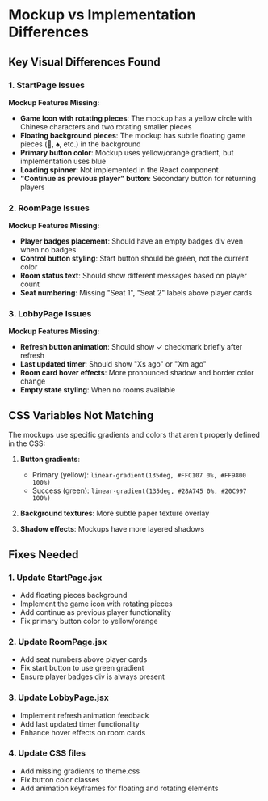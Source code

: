 # Mockup vs Implementation Differences

## Key Visual Differences Found

### 1. StartPage Issues

**Mockup Features Missing:**
- **Game Icon with rotating pieces**: The mockup has a yellow circle with Chinese characters and two rotating smaller pieces
- **Floating background pieces**: The mockup has subtle floating game pieces (🎲, ♠️, etc.) in the background
- **Primary button color**: Mockup uses yellow/orange gradient, but implementation uses blue
- **Loading spinner**: Not implemented in the React component
- **"Continue as previous player" button**: Secondary button for returning players

### 2. RoomPage Issues

**Mockup Features Missing:**
- **Player badges placement**: Should have an empty badges div even when no badges
- **Control button styling**: Start button should be green, not the current color
- **Room status text**: Should show different messages based on player count
- **Seat numbering**: Missing "Seat 1", "Seat 2" labels above player cards

### 3. LobbyPage Issues

**Mockup Features Missing:**
- **Refresh button animation**: Should show ✓ checkmark briefly after refresh
- **Last updated timer**: Should show "Xs ago" or "Xm ago"
- **Room card hover effects**: More pronounced shadow and border color change
- **Empty state styling**: When no rooms available

## CSS Variables Not Matching

The mockups use specific gradients and colors that aren't properly defined in the CSS:

1. **Button gradients**: 
   - Primary (yellow): `linear-gradient(135deg, #FFC107 0%, #FF9800 100%)`
   - Success (green): `linear-gradient(135deg, #28A745 0%, #20C997 100%)`

2. **Background textures**: More subtle paper texture overlay

3. **Shadow effects**: Mockups have more layered shadows

## Fixes Needed

### 1. Update StartPage.jsx
- Add floating pieces background
- Implement the game icon with rotating pieces
- Add continue as previous player functionality
- Fix primary button color to yellow/orange

### 2. Update RoomPage.jsx  
- Add seat numbers above player cards
- Fix start button to use green gradient
- Ensure player badges div is always present

### 3. Update LobbyPage.jsx
- Implement refresh animation feedback
- Add last updated timer functionality
- Enhance hover effects on room cards

### 4. Update CSS files
- Add missing gradients to theme.css
- Fix button color classes
- Add animation keyframes for floating and rotating elements
